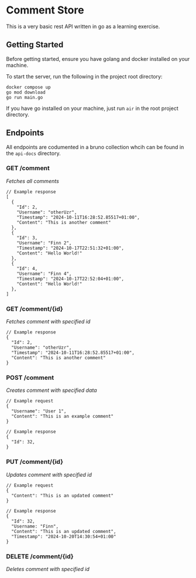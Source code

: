 # Comment Store

This is a very basic rest API written in go as a learning exercise.

## Getting Started

Before getting started, ensure you have golang and docker installed on your machine.

To start the server, run the following in the project root directory:

```
docker compose up
go mod download
go run main.go
```

If you have go installed on your machine, just run `air` in the root project directory.

## Endpoints

All endpoints are codumented in a bruno collection whcih can be found in the `api-docs` directory.

### GET /comment

_Fetches all comments_

```
// Example response
[
  {
    "Id": 2,
    "Username": "otherUzr",
    "Timestamp": "2024-10-11T16:28:52.85517+01:00",
    "Content": "This is another comment"
  },
  {
    "Id": 3,
    "Username": "Finn 2",
    "Timestamp": "2024-10-17T22:51:32+01:00",
    "Content": "Hello World!"
  },
  {
    "Id": 4,
    "Username": "Finn 4",
    "Timestamp": "2024-10-17T22:52:04+01:00",
    "Content": "Hello World!"
  },
]
```

### GET /comment/{id}

_Fetches comment with specified id_

```
// Example response
{
  "Id": 2,
  "Username": "otherUzr",
  "Timestamp": "2024-10-11T16:28:52.85517+01:00",
  "Content": "This is another comment"
}
```

### POST /comment

_Creates comment with specified data_

```
// Example request
{
  "Username": "User 1",
  "Content": "This is an example comment"
}

// Example response
{
  "Id": 32,
}
```

### PUT /comment/{id}

_Updates comment with specified id_

```
// Example request
{
  "Content": "This is an updated comment"
}

// Example response
{
  "Id": 32,
  "Username: "Finn",
  "Content": "This is an updated comment",
  "Timestamp": "2024-10-20T14:30:54+01:00"
}
```

### DELETE /comment/{id}

_Deletes comment with specified id_
